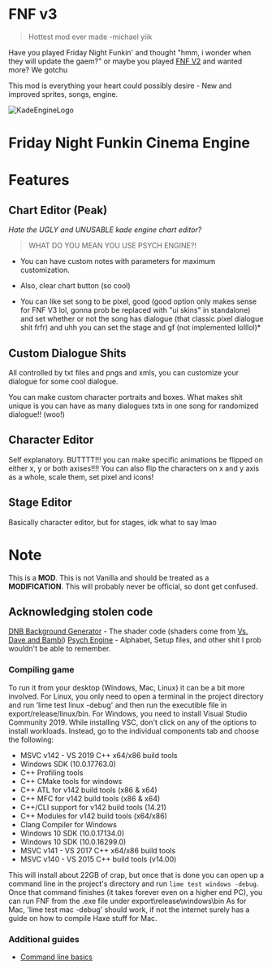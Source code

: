 # FNF v3
> Hottest mod ever made -michael yiik

Have you played Friday Night Funkin' and thought "hmm, i wonder when they will update the gaem?" or maybe you played [FNF V2](https://gamebanana.com/wips/84226) and wanted more? We gotchu

This mod is everything your heart could possibly desire - New and improved sprites, songs, engine.

![KadeEngineLogo](https://raw.githubusercontent.com/poec987/FNF-V3/main/KadeEngineLogo.png)

# Friday Night Funkin Cinema Engine

# Features
## Chart Editor (Peak)

*Hate the UGLY and UNUSABLE kade engine chart editor?*
> WHAT DO YOU MEAN YOU USE PSYCH ENGINE?!

- You can have custom notes with parameters for maximum customization.

- Also, clear chart button (so cool)

- You can like set song to be pixel, good (good option only makes sense for FNF V3 lol, gonna prob be replaced with "ui skins" in standalone) and set whether or not the song has dialogue (that classic pixel dialogue shit frfr) and uhh you can set the stage and gf (not implemented lolllol)*

## Custom Dialogue Shits

All controlled by txt files and pngs and xmls, you can customize your dialogue for some cool dialogue. 

You can make custom character portraits and boxes. What makes shit unique is you can have as many dialogues txts in one song for randomized dialogue!! (woo!)

## Character Editor

Self explanatory. BUTTTT!!! you can make specific animations be flipped on either x, y or both axises!!!! You can also flip the characters on x and y axis as a whole, scale them, set pixel and icons!
## Stage Editor

Basically character editor, but for stages, idk what to say lmao

# Note

This is a **MOD**. This is not Vanilla and should be treated as a **MODIFICATION**. This will probably never be official, so dont get confused.

## Acknowledging stolen code

[DNB Background Generator](https://github.com/silkycell/DNB-Background-Generator) - The shader code (shaders come from [Vs. Dave and Bambi](https://gamebanana.com/mods/43201))
[Psych Engine](https://github.com/ShadowMario/FNF-PsychEngine) - Alphabet, Setup files, and other shit I prob wouldn't be able to remember.

### Compiling game

To run it from your desktop (Windows, Mac, Linux) it can be a bit more involved. For Linux, you only need to open a terminal in the project directory and run 'lime test linux -debug' and then run the executible file in export/release/linux/bin. For Windows, you need to install Visual Studio Community 2019. While installing VSC, don't click on any of the options to install workloads. Instead, go to the individual components tab and choose the following:
* MSVC v142 - VS 2019 C++ x64/x86 build tools
* Windows SDK (10.0.17763.0)
* C++ Profiling tools
* C++ CMake tools for windows
* C++ ATL for v142 build tools (x86 & x64)
* C++ MFC for v142 build tools (x86 & x64)
* C++/CLI support for v142 build tools (14.21)
* C++ Modules for v142 build tools (x64/x86)
* Clang Compiler for Windows
* Windows 10 SDK (10.0.17134.0)
* Windows 10 SDK (10.0.16299.0)
* MSVC v141 - VS 2017 C++ x64/x86 build tools
* MSVC v140 - VS 2015 C++ build tools (v14.00)

This will install about 22GB of crap, but once that is done you can open up a command line in the project's directory and run `lime test windows -debug`. Once that command finishes (it takes forever even on a higher end PC), you can run FNF from the .exe file under export\release\windows\bin
As for Mac, 'lime test mac -debug' should work, if not the internet surely has a guide on how to compile Haxe stuff for Mac.

### Additional guides

- [Command line basics](https://ninjamuffin99.newgrounds.com/news/post/1090480)
